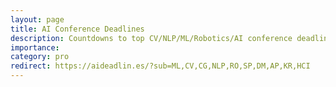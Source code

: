 ```yaml
---
layout: page
title: AI Conference Deadlines
description: Countdowns to top CV/NLP/ML/Robotics/AI conference deadlines.
importance:
category: pro
redirect: https://aideadlin.es/?sub=ML,CV,CG,NLP,RO,SP,DM,AP,KR,HCI
---
```

